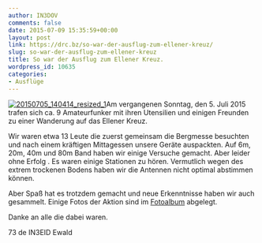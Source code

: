 ```yaml
---
author: IN3DOV
comments: false
date: 2015-07-09 15:35:59+00:00
layout: post
link: https://drc.bz/so-war-der-ausflug-zum-ellener-kreuz/
slug: so-war-der-ausflug-zum-ellener-kreuz
title: So war der Ausflug zum Ellener Kreuz.
wordpress_id: 10635
categories:
- Ausflüge
---
```


[![20150705_140414_resized_1](https://drc.bz/wp-content/uploads/2015/07/20150705_140414_resized_1-169x300.jpg)](https://drc.bz/wp-content/uploads/2015/07/20150705_140414_resized_1.jpg)Am vergangenen Sonntag, den 5. Juli 2015 trafen sich ca. 9 Amateurfunker mit ihren Utensilien und einigen Freunden zu einer Wanderung auf das Ellener Kreuz.




Wir waren etwa 13 Leute die zuerst gemeinsam die Bergmesse besuchten und nach einem kräftigen Mittagessen unsere Geräte auspackten. Auf 6m, 20m, 40m und 80m Band haben wir einige Versuche gemacht. Aber leider ohne Erfolg . Es waren einige Stationen zu hören. Vermutlich wegen des extrem trockenen Bodens haben wir die Antennen nicht optimal abstimmen können.




Aber Spaß hat es trotzdem gemacht und neue Erkenntnisse haben wir auch gesammelt. Einige Fotos der Aktion sind im [Fotoalbum](https://drc.bz/drc-intern/fotoalbum/?occur=1&cover=0&album=129) abgelegt.




Danke an alle die dabei waren.




73 de IN3EID Ewald







